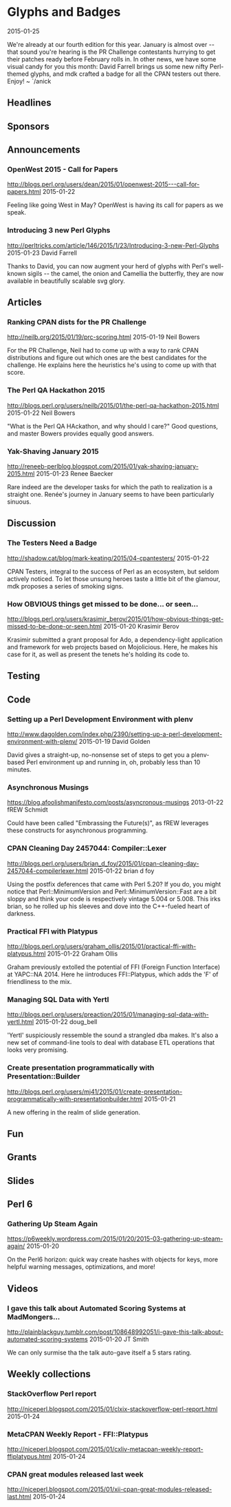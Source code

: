 # Glyphs and Badges
2015-01-25

We're already at our fourth edition for this year. January is almost over --
that sound you're hearing is the PR Challenge contestants hurrying to get
their patches ready  before February rolls in. In other news, we have some
visual candy for you this month: David Farrell
brings us some new nifty Perl-themed glyphs, and mdk crafted a badge for all
the CPAN testers out there. Enjoy!  ~ `/anick

## Headlines

## Sponsors

## Announcements

### OpenWest 2015 - Call for Papers
http://blogs.perl.org/users/dean/2015/01/openwest-2015---call-for-papers.html
2015-01-22

Feeling like going West in May? OpenWest is having its call for papers as we
speak.

###  Introducing 3 new Perl Glyphs
http://perltricks.com/article/146/2015/1/23/Introducing-3-new-Perl-Glyphs
2015-01-23
David Farrell

Thanks to David, you can now augment your herd of glyphs with Perl's
well-known  sigils -- the camel, the onion and Camellia the butterfly,
they are now available in beautifully scalable svg glory.

## Articles


### Ranking CPAN dists for the PR Challenge
http://neilb.org/2015/01/19/prc-scoring.html
2015-01-19
Neil Bowers

For the PR Challenge, Neil had to come up with a way to rank 
CPAN distributions and figure out which ones are the best candidates 
for the challenge. He explains here the heuristics he's using to come up with
that score.



### The Perl QA Hackathon 2015
http://blogs.perl.org/users/neilb/2015/01/the-perl-qa-hackathon-2015.html
2015-01-22
Neil Bowers

"What is the Perl QA HAckathon, and why should I care?" Good questions, and
master Bowers provides equally good answers.

### Yak-Shaving January 2015 
http://reneeb-perlblog.blogspot.com/2015/01/yak-shaving-january-2015.html
2015-01-23
Renee Baecker

Rare indeed are the developer tasks for which the path to realization
is a straight one. Renée's journey in January seems to have been 
particularly sinuous.

## Discussion


### The Testers Need a Badge
http://shadow.cat/blog/mark-keating/2015/04-cpantesters/
2015-01-22

CPAN Testers, integral to the success of Perl as an ecosystem, but 
seldom actively noticed. To let those unsung heroes taste
a little bit of the glamour, mdk proposes a series of smoking signs.

### How OBVIOUS things get missed to be done... or seen...
http://blogs.perl.org/users/krasimir_berov/2015/01/how-obvious-things-get-missed-to-be-done-or-seen.html
2015-01-20
Krasimir Berov

Krasimir submitted a grant proposal for Ado, a dependency-light application
and framework for web projects based on Mojolicious. Here, he makes his case
for
it, as well as present the tenets he's holding its code to.

## Testing

## Code

###  Setting up a Perl Development Environment with plenv
http://www.dagolden.com/index.php/2390/setting-up-a-perl-development-environment-with-plenv/
2015-01-19
David Golden

David gives a straight-up, no-nonsense set of steps to get
you a plenv-based Perl environment up and running in, oh, probably  less than
10 minutes.



###  Asynchronous Musings
https://blog.afoolishmanifesto.com/posts/asyncronous-musings
2013-01-22
fREW Schmidt

Could have been called "Embrassing the Future(s)", as fREW leverages
these constructs for asynchronous programming.


### CPAN Cleaning Day 2457044: Compiler::Lexer
http://blogs.perl.org/users/brian_d_foy/2015/01/cpan-cleaning-day-2457044-compilerlexer.html
2015-01-22
brian d foy

Using the postfix deferences that came with Perl 5.20? If you do, you might
notice that Perl::MinimumVersion and Perl::MinimumVersion::Fast are a bit
sloppy and think your code is respectively vintage 5.004 or 5.008. This 
irks brian, so he rolled up his sleeves and dove into the C++-fueled heart of 
darkness.

### Practical FFI with Platypus
http://blogs.perl.org/users/graham_ollis/2015/01/practical-ffi-with-platypus.html
2015-01-22
Graham Ollis

Graham previously extolled the potential of FFI (Foreign Function Interface)
at YAPC::NA 2014. Here he iintroduces FFI::Platypus, which 
adds the 'F' of friendliness to the mix.

### Managing SQL Data with Yertl
http://blogs.perl.org/users/preaction/2015/01/managing-sql-data-with-yertl.html
2015-01-22
doug_bell

'Yertl' suspiciously ressemble the sound a strangled dba makes. It's also 
a new set of command-line tools to deal with database ETL operations that 
looks very promising.

### Create presentation programmatically with Presentation::Builder
http://blogs.perl.org/users/mj41/2015/01/create-presentation-programmatically-with-presentationbuilder.html
2015-01-21

A new offering in the realm of slide generation.


## Fun

## Grants

## Slides

## Perl 6


### Gathering Up Steam Again
https://p6weekly.wordpress.com/2015/01/20/2015-03-gathering-up-steam-again/
2015-01-20

On the Perl6 horizon: quick way create hashes with objects for keys, more
helpful warning messages, optimizations, and more!

## Videos

### I gave this talk about Automated Scoring Systems at MadMongers...
http://plainblackguy.tumblr.com/post/108648992051/i-gave-this-talk-about-automated-scoring-systems
2015-01-20
JT Smith

We can only surmise tha the talk auto-gave itself a 5 stars rating. 

## Weekly collections

### StackOverflow Perl report
http://niceperl.blogspot.com/2015/01/clxix-stackoverflow-perl-report.html
2015-01-24


### MetaCPAN Weekly Report - FFI::Platypus 
http://niceperl.blogspot.com/2015/01/cxliv-metacpan-weekly-report-ffiplatypus.html
2015-01-24


### CPAN great modules released last week
http://niceperl.blogspot.com/2015/01/xii-cpan-great-modules-released-last.html
2015-01-24







